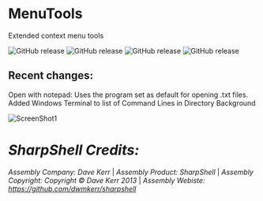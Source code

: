 # MenuTools

Extended context menu tools
<p>
<img src="https://img.shields.io/github/issues/xCONFLiCTiONx/MenuTools" alt="GitHub release">
<img src="https://img.shields.io/github/forks/xCONFLiCTiONx/MenuTools" alt="GitHub release">
<img src="https://img.shields.io/github/stars/xCONFLiCTiONx/MenuTools" alt="GitHub release">
<img src="https://img.shields.io/github/license/xCONFLiCTiONx/MenuTools" alt="GitHub release">
</p>

## Recent changes:
Open with notepad: Uses the program set as default for opening .txt files.
Added Windows Terminal to list of Command Lines in Directory Background

![ScreenShot1](https://raw.githubusercontent.com/mikeyhalla/MenuTools/master/Screenshot.jpg)

*SharpShell Credits:*
===================  
*Assembly Company: Dave Kerr* | *Assembly Product: SharpShell* | *Assembly Copyright: Copyright © Dave Kerr 2013* | *Assembly Webiste: https://github.com/dwmkerr/sharpshell*
